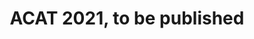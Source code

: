 ---
layout: default
title: ACAT 2021, to be published
authors:
publication:
year: 2022
type: RDF
---